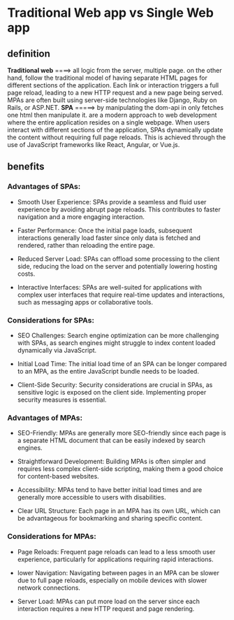 # Traditional Web app vs Single Web app

## definition

**Traditional web** ====> all logic from the server, multiple page.
on the other hand, follow the traditional model of having separate HTML pages for different sections of the application. Each link or interaction triggers a full page reload, leading to a new HTTP request and a new page being served. MPAs are often built using server-side technologies like Django, Ruby on Rails, or ASP.NET.
**SPA** =====> by manipulating the dom-api in only fetches one html then manipulate it.
are a modern approach to web development where the entire application resides on a single webpage. When users interact with different sections of the application, SPAs dynamically update the content without requiring full page reloads. This is achieved through the use of JavaScript frameworks like React, Angular, or Vue.js.

## benefits

### Advantages of SPAs:

- Smooth User Experience: SPAs provide a seamless and fluid user experience by avoiding abrupt page reloads. This contributes to faster navigation and a more engaging interaction.

- Faster Performance: Once the initial page loads, subsequent interactions generally load faster since only data is fetched and rendered, rather than reloading the entire page.

- Reduced Server Load: SPAs can offload some processing to the client side, reducing the load on the server and potentially lowering hosting costs.

- Interactive Interfaces: SPAs are well-suited for applications with complex user interfaces that require real-time updates and interactions, such as messaging apps or collaborative tools.

### Considerations for SPAs:

- SEO Challenges: Search engine optimization can be more challenging with SPAs, as search engines might struggle to index content loaded dynamically via JavaScript.

- Initial Load Time: The initial load time of an SPA can be longer compared to an MPA, as the entire JavaScript bundle needs to be loaded.

- Client-Side Security: Security considerations are crucial in SPAs, as sensitive logic is exposed on the client side. Implementing proper security measures is essential.

### Advantages of MPAs:

- SEO-Friendly: MPAs are generally more SEO-friendly since each page is a separate HTML document that can be easily indexed by search engines.

- Straightforward Development: Building MPAs is often simpler and requires less complex client-side scripting, making them a good choice for content-based websites.

- Accessibility: MPAs tend to have better initial load times and are generally more accessible to users with disabilities.

- Clear URL Structure: Each page in an MPA has its own URL, which can be advantageous for bookmarking and sharing specific content.

### Considerations for MPAs:

- Page Reloads: Frequent page reloads can lead to a less smooth user experience, particularly for applications requiring rapid interactions.

- lower Navigation: Navigating between pages in an MPA can be slower due to full page reloads, especially on mobile devices with slower network connections.

- Server Load: MPAs can put more load on the server since each interaction requires a new HTTP request and page rendering.
